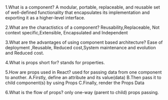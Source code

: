 1.What is a component?
	A modular, portable, replaceable, and reusable set of well-defined functionality that encapsulates its implementation and exporting it as a higher-level interface.

2.What are the charactistics of a component?
	Reusability,Replaceable, Not context specific,Extensible, Encapsulated and Independent

3.What are the advantages of using component based architecture?
	Ease of deployment ,Reusable, Reduced cost,System maintenance and evolution and Reduced cost.

4.What is props short for?
	stands for properties.

5.How are props used in React?
	used for passing data from one component to another.
A.Firstly, define an attribute and its value(data)
B.Then pass it to child component(s) by using Props
C.Finally, render the Props Data


6.What is the flow of props?
	only one-way (parent to child) props passing.